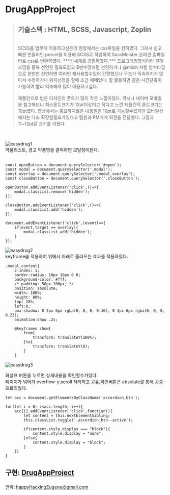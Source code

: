 # DrugAppProject
>
> <h2>기술스택 : HTML, SCSS, Javascript, Zeplin</h2><br>
> SCSS를 업무에 적용하고싶은데 현장에서는 css파일을 원하였다. 그래서 쉽고빠른 번들러인 percel을 이용해 SCSS로 작업하여 SassMeister 온라인 컴파일러로 css로 변환하였다. ***신세계를 경험하였다.*** 프로그래밍형식이라 클래스명을 중복 선언한 필요도없고 $변수명처럼 선언하거나 @mixin 처럼 함수타입으로 한번만 선언하면 여러번 재사용할수있어 간편했으나 구조가 익숙하지가 않아서 수정하거나 위치선정을 할때 조금 헤매었다. 잘 활용하면 같은 시간단축이 가능하여 빨리 익숙해져 많이 이용하고싶다.<br><br>
> 제플린으로 받은 디자인의 폰트가 많이 작은 느낌이었다. 역시나 네이버 모바일을 참고해보니 최소폰트크기가 12pt이상이고 작다고 느낀 제플린의 폰트크기는 10pt였다. 웹상에서는 중요하지않은 내용들은 10pt로 가능할수있지만 모바일상에서는 다소 확장할필요가있다고 팀원과 PM에게 의견을 전달했다. 그결과 11~12pt로 크기를 키웠다.<br>
> 
<br>

![easydrug1](https://user-images.githubusercontent.com/59987309/95147062-96306e80-07ba-11eb-9143-064ab1d0dc3c.png)<br>
약품리스트, 경고 약품명을 클릭하면 모달창이뜬다.<br><br>

    const openButton = document.querySelector('#open');
    const modal = document.querySelector('.modal');
    const overlay = document.querySelector('.modal_overlay');
    const closeButton = document.querySelector('.closeButton');

    openButton.addEventListener('click',()=>{
        modal.classList.remove('hidden');
    });

    closeButton.addEventListener('click',()=>{
        modal.classList.add('hidden');
    });

    document.addEventListener('click',(event)=>{
        if(event.target == overlay){
            modal.classList.add('hidden');
        }
    });
![easydrug2](https://user-images.githubusercontent.com/59987309/95147082-a6484e00-07ba-11eb-91ee-36fefc5659d9.png)<br>
keyframe을 적용하여 위에서 아래로 올라오는 효과를 적용하였다.

    .modal_content{
        z-index: 1;
        border-radius: 10px 10px 0 0;
        background-color: #fff;
        /* padding: 50px 100px; */
        position: absolute;
        width: 100%;
        height: 80%;
        top: 20%;
        left:0;
        box-shadow: 0 3px 6px rgba(0, 0, 0, 0.16), 0 3px 6px rgba(0, 0, 0, 0.23);    
        animation:show .2s;

        @keyframes show{
            from{
                transform: translateY(100%);
            }to{
                transform: translateY(0);
            }
        }

![easydrug3](https://user-images.githubusercontent.com/59987309/95147089-aba59880-07ba-11eb-82e7-1f3b71b4e9b2.png)

화살표 버튼을 누르면 상세내용을 확인할수가있다.<br> 페이지가 넘어가 overflow-y:scroll 처리하고 공유,확인버튼은 absolute를 통해 공중으로띄웠다.

    let acc = document.getElementsByClassName('accordion_btn');

    for(let i = 0; i<acc.length; i++){
        acc[i].addEventListener('click',function(){
            let content = this.nextElementSibling;
            this.classList.toggle('.accordion_btn--active');        
            
            if(content.style.display === "block"){
                content.style.display = "none";
            }else{
                content.style.display = "block";
            }
        })
    }


구현: <a href="https://leeeugene1.github.io/DrugAppProject/">DrugAppProject</a></p>
--
연락: <a href="mailto:happyHackingEugene@gmail.com">happyHackingEugene@gmail.com</a></p>
